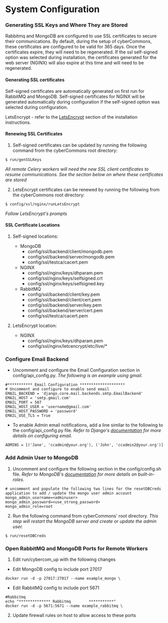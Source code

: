 System Configuration
==================

### Generating SSL Keys and Where They are Stored
Rabbitmq and MongoDB are configured to use SSL certificates to secure their communications. By default, during the setup of cyberCommons, these certificates are configured to be valid for 365 days. Once the certificates expire, they will need to be regenerated. If the ssl self-signed option was selected during installation, the certificates generated for the web server (NGINX) will also expire at this time and will need to be regenerated.

#### Generating SSL certificates
  Self-signed certificates are automatically generated on first run for RabbitMQ and MongoDB. Self-signed certificates for NGINX will be generated automatically during configuration if the self-signed option was selected during configuration.

  LetsEncrypt - refer to the [LetsEncrypt](installation.html#build-let-s-encrypt-docker-container) section of the installation instructions.

#### Renewing SSL Certificates
  1. Self-signed certificates can be updated by running the following command from the cyberCommons root directory:

  	$ run/genSSLKeys


  *All remote Celery workers will need the new SSL client certificates to resume communications. See the section below on where these certificates are stored*

  2. LetsEncrypt certificates can be renewed by running the following from the cyberCommons root directory:
  ~~~~
  $ config/ssl/nginx/runLetsEncrypt
  ~~~~

  *Follow LetsEncrypt's prompts*

#### SSL Certificate Locations
  1. Self-signed locations:
     * MongoDB
       - config/ssl/backend/client/mongodb.pem
       - config/ssl/backend/server/mongodb.pem
       - config/ssl/testca/cacert.pem
     * NGINX
       - config/ssl/nginx/keys/dhparam.pem
       - config/ssl/nginx/keys/selfsigned.crt
       - config/ssl/nginx/keys/selfsigned.key
     * RabbitMQ
       - config/ssl/backend/client/key.pem
       - config/ssl/backend/client/cert.pem
       - config/ssl/backend/server/key.pem
       - config/ssl/backend/server/cert.pem
       - config/ssl/testca/cacert.pem

  2. LetsEncrypt location:
     * NGINX
       - config/ssl/nginx/keys/dhparam.pem
       - config/ssl/nginx/letcencrypt/etc/live/*

### Configure Email Backend
* Uncomment and configure the Email Configuration section in config/api_config.py. *The following is an example using gmail.*
~~~
#*********** Email Configuration ********************
# Uncomment and configure to enable send email
EMAIL_BACKEND = 'django.core.mail.backends.smtp.EmailBackend'
EMAIL_HOST = 'smtp.gmail.com'
EMAIL_PORT = 587
EMAIL_HOST_USER = 'username@gmail.com'
EMAIL_HOST_PASSWORD = 'password'
EMAIL_USE_TLS = True
~~~

* To enable Admin email notifications, add a line similar to the following to the config/api_config.py file. *Refer to Django's [documentation](https://docs.djangoproject.com/en/1.8/topics/email/) for more details on configuring email.*
~~~
ADMINS = [('Jane', 'ccadmin@your.org'), ('John', 'ccadmin2@your.org')]
~~~

### Add Admin User to MongoDB
1. Uncomment and configure the following section in the config/config.sh file. *Refer to MongoDB's [documentation](https://docs.mongodb.com/manual/reference/built-in-roles/) for more details on built-in-roles.*
~~~
# uncomment and populate the following two lines for the resetDBCreds application to add / update the mongo user admin account
mongo_admin_username=<adminuser>
mongo_admin_password=<use_strong_password>
mongo_admin_role=root
~~~

2. Run the following command from cyberCommons' root directory. *This step will restart the MongoDB server and create or update the admin user.*
~~~
$ run/resetDBCreds
~~~

### Open RabbitMQ and MongoDB Ports for Remote Workers
1. Edit run/cybercom_up with the following changes
  * Edit MongoDB config to include port 27017
  ~~~
  docker run -d -p 27017:27017 --name example_mongo \
  ~~~

  * Edit RabbitMQ config to include port 5671
  ~~~
  #Rabbitmq
  echo "************** Rabbitmq        ***********"
  docker run -d -p 5671:5671 --name example_rabbitmq \
  ~~~
2. Update firewall rules on host to allow access to these ports
